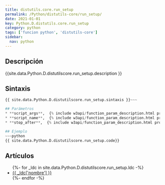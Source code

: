 ```yaml
---
title: distutils.core.run_setup
permalink: /Python/distutils-core/run_setup/
date: 2021-01-01
key: Python.D.distutils.core.run_setup
category: python
tags: ['funcion python', 'distutils-core']
sidebar: 
  nav: python
---
```


## Descripción
{{site.data.Python.D.distutilscore.run_setup.description }}

## Sintaxis
~~~python
{{ site.data.Python.D.distutilscore.run_setup.sintaxis }}~~~

## Parámetros
* **script_args**,  {% include w3api/function_param_description.html propiedad=site.data.Python.D.distutils.core.run_setup valor="script_args" %}
* **script_name**,  {% include w3api/function_param_description.html propiedad=site.data.Python.D.distutils.core.run_setup valor="script_name" %}
* **stop_after**,  {% include w3api/function_param_description.html propiedad=site.data.Python.D.distutils.core.run_setup valor="stop_after" %}

## Ejemplo
~~~python
{{ site.data.Python.D.distutilscore.run_setup.code}}
~~~

## Artículos
<ul>
{%- for _ldc in site.data.Python.D.distutilscore.run_setup.ldc -%}
   <li>
       <a href="{{_ldc['url'] }}">{{ _ldc['nombre'] }}</a>
   </li>
{%- endfor -%}
</ul>
